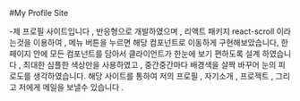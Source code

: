 #My Profile Site


-제 프로필 사이트입니다 ,
반응형으로 개발하였으며 , 리액트 패키지 react-scroll 이라는것을 이용하여 , 메뉴 버튼을 누르면 해당 컴포넌트로 이동하게 구현해보았습니다, 한 페이지 안에 모든 컴포넌트를 담아서 클라이언트가 한눈에 보기 편하도록 설계 하였습니다 , 최대한 심플한 색상만을 사용하였고 , 중간중간마다 배경색을 살짝 바꾸어 눈의 피로도를 생각하였습니다. 해당 사이트를 통하여 저의 프로필 , 자기소개 , 프로젝트 , 그리고 저에게 메일을 보낼수 있습니다 .
